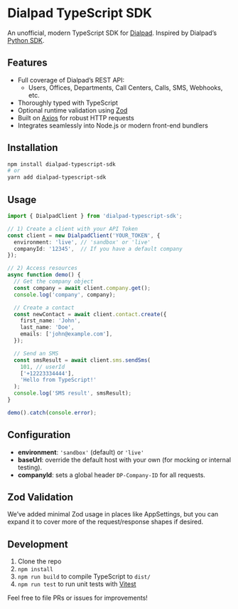 # Dialpad TypeScript SDK

An unofficial, modern TypeScript SDK for [Dialpad](https://dialpad.com/).
Inspired by Dialpad’s [Python SDK](https://developers.dialpad.com/docs/python-sdk).

## Features

- Full coverage of Dialpad’s REST API:
  - Users, Offices, Departments, Call Centers, Calls, SMS, Webhooks, etc.
- Thoroughly typed with TypeScript
- Optional runtime validation using [Zod](https://zod.dev)
- Built on [Axios](https://axios-http.com/) for robust HTTP requests
- Integrates seamlessly into Node.js or modern front-end bundlers

## Installation

```bash
npm install dialpad-typescript-sdk
# or
yarn add dialpad-typescript-sdk
```

## Usage

```ts
import { DialpadClient } from 'dialpad-typescript-sdk';

// 1) Create a client with your API Token
const client = new DialpadClient('YOUR_TOKEN', {
  environment: 'live', // 'sandbox' or 'live'
  companyId: '12345',  // If you have a default company
});

// 2) Access resources
async function demo() {
  // Get the company object
  const company = await client.company.get();
  console.log('company', company);

  // Create a contact
  const newContact = await client.contact.create({
    first_name: 'John',
    last_name: 'Doe',
    emails: ['john@example.com'],
  });

  // Send an SMS
  const smsResult = await client.sms.sendSms(
    101, // userId
    ['+12223334444'],
    'Hello from TypeScript!'
  );
  console.log('SMS result', smsResult);
}

demo().catch(console.error);
```

## Configuration

- **environment**: `'sandbox'` (default) or `'live'`
- **baseUrl**: override the default host with your own (for mocking or internal testing).
- **companyId**: sets a global header `DP-Company-ID` for all requests.

## Zod Validation

We’ve added minimal Zod usage in places like AppSettings, but you can expand it to cover more of the request/response shapes if desired.

## Development

1. Clone the repo
2. `npm install`
3. `npm run build` to compile TypeScript to `dist/`
4. `npm run test` to run unit tests with [Vitest](https://vitest.dev/)

Feel free to file PRs or issues for improvements!

